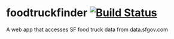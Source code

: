 # foodtruckfinder [![Build Status](https://travis-ci.org/gregerg/foodtruckfinder.svg)](https://travis-ci.org/gregerg/foodtruckfinder)
A web app that accesses SF food truck data from data.sfgov.com

